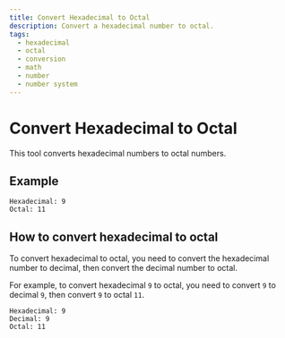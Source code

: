 ```yaml
---
title: Convert Hexadecimal to Octal
description: Convert a hexadecimal number to octal.
tags:
  - hexadecimal
  - octal
  - conversion
  - math
  - number
  - number system
---
```


# Convert Hexadecimal to Octal

This tool converts hexadecimal numbers to octal numbers.

## Example

```text
Hexadecimal: 9
Octal: 11
```

## How to convert hexadecimal to octal

To convert hexadecimal to octal, you need to convert the hexadecimal number to decimal, then convert the decimal number to octal.

For example, to convert hexadecimal `9` to octal, you need to convert `9` to decimal `9`, then convert `9` to octal `11`.

```text
Hexadecimal: 9
Decimal: 9
Octal: 11
```

